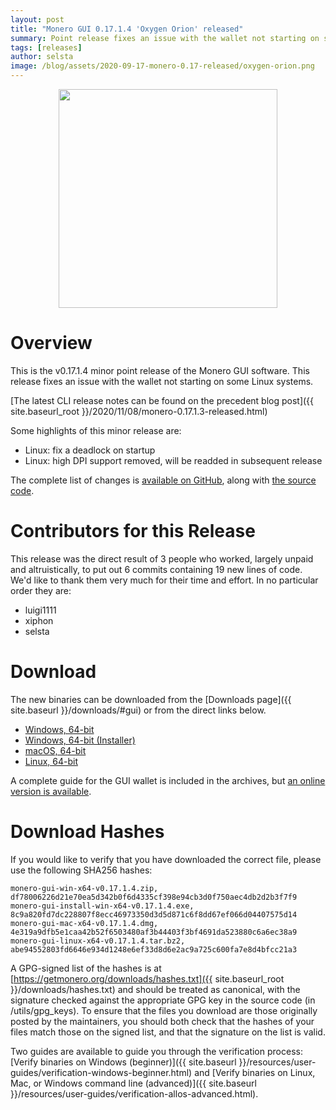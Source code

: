 ```yaml
---
layout: post
title: "Monero GUI 0.17.1.4 'Oxygen Orion' released"
summary: Point release fixes an issue with the wallet not starting on some Linux systems
tags: [releases]
author: selsta
image: /blog/assets/2020-09-17-monero-0.17-released/oxygen-orion.png
---
```


<div align="center">
    <img src="{{ page.image }}" width="350px">
</div>

# Overview

This is the v0.17.1.4 minor point release of the Monero GUI software. This release fixes an issue with the wallet not starting on some Linux systems.

[The latest CLI release notes can be found on the precedent blog post]({{ site.baseurl_root }}/2020/11/08/monero-0.17.1.3-released.html)

Some highlights of this minor release are:

- Linux: fix a deadlock on startup
- Linux: high DPI support removed, will be readded in subsequent release

The complete list of changes is [available on GitHub](https://github.com/monero-project/monero-gui/compare/v0.17.1.3...v0.17.1.4), along with [the source code](https://github.com/monero-project/monero-gui/tree/v0.17.1.4).

# Contributors for this Release

This release was the direct result of 3 people who worked, largely unpaid and altruistically, to put out 6 commits containing 19 new lines of code. We'd like to thank them very much for their time and effort. In no particular order they are:

- luigi1111
- xiphon
- selsta

# Download

The new binaries can be downloaded from the [Downloads page]({{ site.baseurl }}/downloads/#gui) or from the direct links below.

- [Windows, 64-bit](https://downloads.getmonero.org/gui/monero-gui-win-x64-v0.17.1.4.zip)
- [Windows, 64-bit (Installer)](https://downloads.getmonero.org/gui/monero-gui-install-win-x64-v0.17.1.4.exe)
- [macOS, 64-bit](https://downloads.getmonero.org/gui/monero-gui-mac-x64-v0.17.1.4.dmg)
- [Linux, 64-bit](https://downloads.getmonero.org/gui/monero-gui-linux-x64-v0.17.1.4.tar.bz2)

A complete guide for the GUI wallet is included in the archives, but [an online version is available](https://github.com/monero-ecosystem/monero-GUI-guide/blob/master/monero-GUI-guide.md).

# Download Hashes

If you would like to verify that you have downloaded the correct file, please use the following SHA256 hashes:

```
monero-gui-win-x64-v0.17.1.4.zip, df78006226d21e70ea5d342b0f6d4335cf398e94cb3d0f750aec4db2d2b3f7f9
monero-gui-install-win-x64-v0.17.1.4.exe, 8c9a820fd7dc228807f8ecc46973350d3d5d871c6f8dd67ef066d04407575d14
monero-gui-mac-x64-v0.17.1.4.dmg, 4e319a9dfb5e1caa42b52f6503480af3b44403f3bf4691da523880c6a6ec38a9
monero-gui-linux-x64-v0.17.1.4.tar.bz2, abe94552803fd6646e934d1248e6ef33d8d6e2ac9a725c600fa7e8d4bfcc21a3
```

A GPG-signed list of the hashes is at [https://getmonero.org/downloads/hashes.txt]({{ site.baseurl_root }}/downloads/hashes.txt) and should be treated as canonical, with the signature checked against the appropriate GPG key in the source code (in /utils/gpg_keys). To ensure that the files you download are those originally posted by the maintainers, you should both check that the hashes of your files match those on the signed list, and that the signature on the list is valid.

Two guides are available to guide you through the verification process: [Verify binaries on Windows (beginner)]({{ site.baseurl }}/resources/user-guides/verification-windows-beginner.html) and [Verify binaries on Linux, Mac, or Windows command line (advanced)]({{ site.baseurl }}/resources/user-guides/verification-allos-advanced.html).
